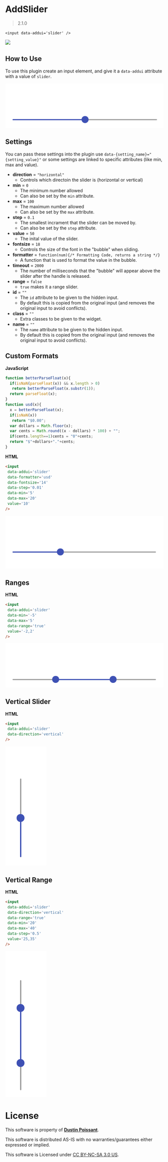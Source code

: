 # AddSlider

> 2.1.0

```
<input data-addui='slider' />
```

![](res/icon.png)

## How to Use
To use this plugin create an input element, and give it a `data-addui` attribute with a value of `slider`.

![](res/regular.gif)

## Settings
You can pass these settings into the plugin use `data-{setting_name}="{setting_value}"` or some settings are linked to specific attributes (like min, max and value).

 - **direction** = `"horizontal"`
   - Controls which directoin the slider is (horizontal or vertical)
 - **min** = `0`
   - The minimum number allowed
   - Can also be set by the `min` attribute.
 - **max** = `100`
   - The maximum number allowed
   - Can also be set by the `max` attribute.
 - **step** = `0.1`
   - The smallest incrament that the slider can be moved by.
   - Can also be set by the `step` attribute.
 - **value** = `50`
   - The inital value of the slider.
 - **fontsize** = `18`
   - Controls the size of the font in the "bubble" when sliding.
 - **formatter** = `function(num){/* Formatting Code, returns a string */}`
   - A function that is used to format the value in the bubble.
 - **timeout** = `2000`
   - The number of milliseconds that the "bubble" will appear above the slider after the handle is released.
 - **range** = `false`
   - `true` makes it a range slider.
 - **id** = `""`
   - The `id` attribute to be given to the hidden input.
   - By default this is copied from the original input (and removes the original input to avoid conflicts).
 - **class** = `""`
   - Extra classes to be given to the widget.
 - **name** = `""`
   - The `name` attribute to be given to the hidden input.
   - By default this is copied from the original input (and removes the original input to avoid conflicts).

## Custom Formats

**JavaScript**
```JavaScript
function betterParseFloat(x){
  if(isNaN(parseFloat(x)) && x.length > 0)
   return betterParseFloat(x.substr(1));
  return parseFloat(x);
}
function usd(x){
  x = betterParseFloat(x);
  if(isNaN(x))
   return "$0.00";
  var dollars = Math.floor(x);
  var cents = Math.round((x - dollars) * 100) + "";
  if(cents.length==1)cents = "0"+cents;
  return "$"+dollars+"."+cents;
}
```

**HTML**
```HTML
<input
 data-addui='slider'
 data-formatter='usd'
 data-fontsize='14'
 data-step='0.01'
 data-min='5'
 data-max='20'
 value='10'
/>
```

![](res/usd.gif)

## Ranges

**HTML**
```HTML
<input
 data-addui='slider'
 data-min='-5'
 data-max='5'
 data-range='true'
 value='-2,2'
/>
```
![](res/range.gif)

## Vertical Slider

**HTML**
```HTML
<input
 data-addui='slider'
 data-direction='vertical'
/>
```

![](res/vertical.gif)

## Vertical Range

**HTML**
```HTML
<input
 data-addui='slider'
 data-direction='vertical'
 data-range='true'
 data-min='20'
 data-max='40'
 data-step='0.5'
 value='25,35'
/>
```

![](res/vertical-range.gif)

# License

This software is property of [**Dustin Poissant**](http://github.com/Liquir-ice).

This software is distributed AS-IS with no warranties/guarantees either expressed or implied.

This software is Licensed under [CC BY-NC-SA 3.0 US](https://creativecommons.org/licenses/by-nc-sa/3.0/us/).
